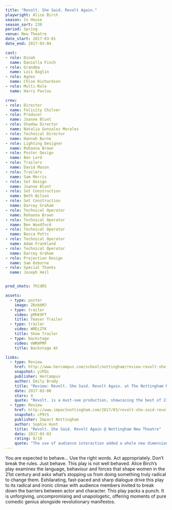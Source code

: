 ```yaml
---
title: "Revolt. She Said. Revolt Again."
playwright: Alice Birch
season: In House
season_sort: 230
period: Spring
venue: New Theatre
date_start: 2017-03-01
date_end: 2017-03-04

cast:
- role: Dinah
  name: Daniella Finch
- role: Grandma
  name: Lois Baglin
- role: Agnes
  name: Chloe Richardson
- role: Multi-Role
  name: Harry Pavlou

crew:
- role: Director
  name: Felicity Chilver
- role: Producer
  name: Joanne Blunt
- role: Shadow Director
  name: Natalia Gonzalez Morales
- role: Technical Director
  name: Hannah Burne
- role: Lighting Designer
  name: Rohanna Brown
- role: Poster Design
  name: Ben Lord
- role: Trailers
  name: David Mason
- role: Trailers
  name: Sam Morris
- role: Set Design
  name: Joanne Blunt
- role: Set Construction
  name: Beth Wilson
- role: Set Construction
  name: Darcey Graham
- role: Technical Operator
  name: Rohanna Brown
- role: Technical Operator
  name: Ben Woodford
- role: Technical Operator
  name: Becca Potts
- role: Technical Operator
  name: Adam Frankland
- role: Technical Operator
  name: Darcey Graham
- role: Projection Design
  name: Sam Osborne
- role: Special Thanks
  name: Joseph Heil


prod_shots: 7hCdR5

assets:
  - type: poster
    image: ZKnbbMJ
  - type: trailer
    video: pMhK9FT
    title: Teaser Trailer
  - type: trailer
    video: WRDjZfK
    title: Show Trailer
  - type: backstage
    video: VWRHPMF
    title: Backstage At

links:
  - type: Review
    href: http://www.hercampus.com/school/nottingham/review-revolt-she-said-revolt-again-nottingham-new-theatre
    snapshot: yiPQs
    publisher: HerCampus 
    author: Emily Brady
    title: "Review: Revolt. She Said. Revolt Again. at The Nottingham New Theatre"
    date: 2017-03-08
    stars: 4
    quote: "Revolt. is a must-see production, showcasing the best of 21st century feminist writing alongside stellar performances and excellent direction. "
  - type: Review
    href: http://www.impactnottingham.com/2017/03/revolt-she-said-revolt-again-nnt/
    snapshot: cP9tS
    publisher: Impact Nottingham
    author: Sophie Hunt
    title: "Revolt. She Said. Revolt Again @ Nottingham New Theatre"
    date: 2017-03-03
    rating: 8/10
    quote: "The use of audience interaction added a whole new dimension to the play. With the audience seated in close proximity surrounding the stage and regular direct address throughout, the audience were made to feel personally involved in the events. "
---
```


You are expected to behave… Use the right words. Act appropriately. Don’t break the rules. Just behave. This play is not well behaved. Alice Birch’s play examines the language, behaviour and forces that shape women in the 21st century and asks what’s stopping us from doing something truly radical to change them. Exhilarating, fast-paced and sharp dialogue drive this play to its radical and ironic climax with audience members invited to break down the barriers between actor and character. This play packs a punch. It is unforgiving, uncompromising and unapologetic, offering moments of pure comedic genius alongside revolutionary manifestos.
